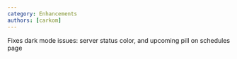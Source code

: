 ```yaml
---
category: Enhancements
authors: [carkom]
---
```

Fixes dark mode issues: server status color, and upcoming pill on schedules page
